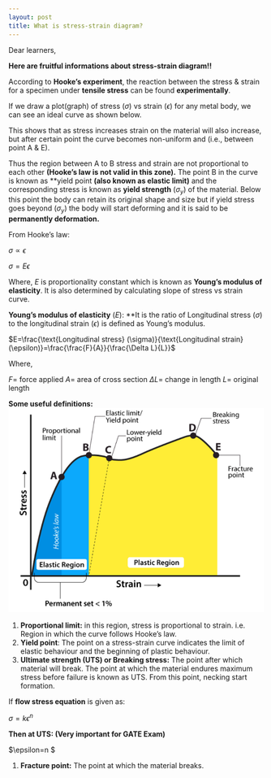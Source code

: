 ```yaml
---
layout: post
title: What is stress-strain diagram? 
---
```

Dear learners, 

**Here are fruitful informations about stress-strain diagram!!**


According to **Hooke’s experiment**, the reaction between the stress & strain for a specimen under **tensile stress** can be found **experimentally**.

If we draw a plot(graph) of stress $(\sigma)$ vs strain $(\epsilon)$ for any metal body, we can see an ideal curve as shown below.

This shows that as stress increases strain on the material will also increase, but after certain point the curve becomes non-uniform and (i.e., between point A & E).

Thus the region between A to B stress and strain are not proportional to each other **(Hooke’s law is not valid in this zone).** The point B in the curve is known as **yield point **(also known as elastic limit)** and the corresponding stress is known as **yield strength** $(\sigma_y)$ of the material. Below this point the body can retain its original shape and size but if yield stress goes beyond $(\sigma_y)$ the body will start deforming and it is said to be **permanently deformation.**

From Hooke’s law: 

$\sigma \propto \epsilon$

$\sigma =E \epsilon$

Where, $E$ is proportionality constant which is known as **Young’s modulus of elasticity**. It is also determined by calculating slope of stress vs strain curve.

**Young’s modulus of elasticity** $(E)$: **It is the ratio of Longitudinal stress $(\sigma)$ to the longitudinal strain $(\epsilon)$ is defined as Young’s modulus.

$E=\frac{\text{Longitudinal stress} (\sigma)}{\text{Longitudinal strain} (\epsilon)}=\frac{\frac{F}{A}}{\frac{\Delta L}{L}}$

Where,

$F=$ force applied
$A=$ area of cross section
$\Delta L =$ change in length
$L=$ original length

**Some useful definitions:**
![image](/assets/images/12.png)

1. **Proportional limit:** in this region, stress is proportional to strain. i.e. Region in which the curve follows Hooke’s law.
2. **Yield point**: The point on a stress-strain curve indicates the limit of elastic behaviour and the beginning of plastic behaviour.
3. **Ultimate strength (UTS) or Breaking stress:** The point after which material will break. The point at which the material endures maximum stress before failure is known as UTS. From this point, necking start formation.

If **flow stress equation** is given as:

$\sigma= k\epsilon^n$

**Then at UTS: (Very important for GATE Exam)**

$\epsilon=n $

1. **Fracture point:** The point at which the material breaks.
